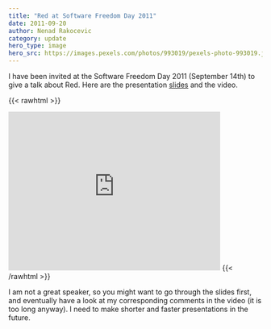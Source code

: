 ```yaml
---
title: "Red at Software Freedom Day 2011"
date: 2011-09-20 
author: Nenad Rakocevic 
category: update
hero_type: image
hero_src: https://images.pexels.com/photos/993019/pexels-photo-993019.jpeg?auto=compress&cs=tinysrgb&h=650&w=940
---
```


I have been invited at the Software Freedom Day 2011 (September 14th) to give a talk about Red. Here are the presentation [slides](http://static.red-lang.org/Red-SFD2011-45mn.pdf) and the video. 

{{< rawhtml >}}
<iframe width="420" height="315" src="https://www.youtube.com/embed/wgtgoliZ454" title="YouTube video player" frameborder="0" allow="accelerometer; autoplay; clipboard-write; encrypted-media; gyroscope; picture-in-picture" allowfullscreen></iframe>
{{< /rawhtml >}}


I am not a great speaker, so you might want to go through the slides first, and eventually have a look at my corresponding comments in the video (it is too long anyway). I need to make shorter and faster presentations in the future. 